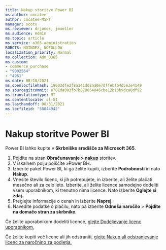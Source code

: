 ```yaml
---
title: Nakup storitve Power BI
ms.author: cmcatee
author: cmcatee-MSFT
manager: scotv
ms.reviewer: drjones, jmueller
ms.audience: Admin
ms.topic: article
ms.service: o365-administration
ROBOTS: NOINDEX, NOFOLLOW
localization_priority: Normal
ms.collection: Adm_O365
ms.custom:
- commerce_purchase
- "9002564"
- "4961"
ms.date: 08/10/2021
ms.openlocfilehash: 19603dfe2f8a141dd2aa0e7dffebfb4d5e3e4149
ms.sourcegitcommit: e781da003fb7b878854846cbe12b13b9dca8df92
ms.translationtype: MT
ms.contentlocale: sl-SI
ms.lasthandoff: 08/31/2021
ms.locfileid: "58844942"
---
```

# <a name="purchase-power-bi"></a>Nakup storitve Power BI

Power BI lahko kupite v **Skrbniško središče za Microsoft 365**.

1. Pojdite na stran **Obračunavanje > [nakup](https://go.microsoft.com/fwlink/p/?linkid=868433)** storitev.
2. V iskalnem polju poiščite »Power BI«.
3. Izberite paket Power BI, ki ga želite kupiti, izberite **Podrobnosti** in nato **Nakup**.
4. Vnesite število licenc, ki jih potrebujete, in izberite, ali želite plačati mesečno ali za celo leto. Izberite, ali želite licence samodejno dodeliti vsem uporabnikom, ki trenutno nima licence. Nato izberite **Oglejte si zdaj.**
5. Preglejte informacije o cenah in izberite **Naprej**.
6. Navedite podatke o plačilu, nato pa izberite **Odneša naročilo**  >  **Pojdite na domačo stran za skrbnike**.

Če želite uporabnikom dodeliti licence, [glejte Dodeljevanje licenc uporabnikom.](https://docs.microsoft.com/microsoft-365/admin/manage/assign-licenses-to-users)

Če želite kupiti več licenc ali jih odstraniti, [glejte Nakup ali odstranjevanje licenc za naročnino za podjetja.](https://docs.microsoft.com/microsoft-365/commerce/licenses/buy-licenses)